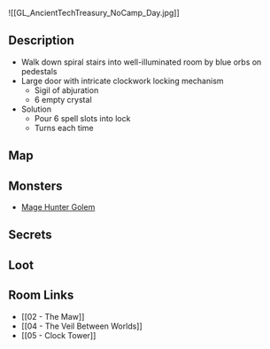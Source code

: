 ![[GL_AncientTechTreasury_NoCamp_Day.jpg]]
## Description

* Walk down spiral stairs into well-illuminated room by blue orbs on pedestals
* Large door with intricate clockwork locking mechanism
	* Sigil of abjuration
	* 6 empty crystal 
* Solution
	* Pour 6 spell slots into lock
	* Turns each time

## Map

## Monsters

* [Mage Hunter Golem]()

## Secrets

## Loot

## Room Links

*  [[02 - The Maw]]
*  [[04 - The Veil Between Worlds]]
*  [[05 - Clock Tower]]